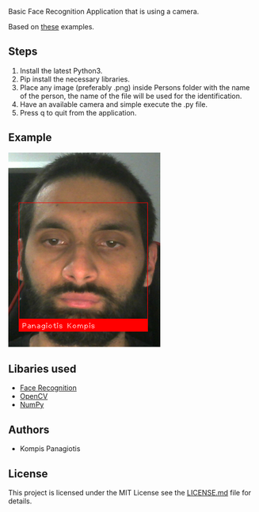 Basic Face Recognition Application that is using a camera.   

Based on [these](https://github.com/ageitgey/face_recognition/tree/master/examples) examples.

## Steps
1. Install the latest Python3.
2. Pip install the necessary libraries.
3. Place any image (preferably .png) inside Persons folder with the name of the person, the name of the file will be used for the identification.
4. Have an available camera and simple execute the .py file.
5. Press q to quit from the application.


## Example

![alt text](ExecutionExample.png "Example")

## Libaries used

- [Face Recognition](https://pypi.org/project/face-recognition)
- [OpenCV](https://pypi.org/project/opencv-python)
- [NumPy](https://pypi.org/project/numpy)

## Authors

- Kompis Panagiotis

## License

This project is licensed under the MIT License see the [LICENSE.md](https://github.com/PKompis/BasicFaceRecognition/blob/main/LICENSE) file for details.